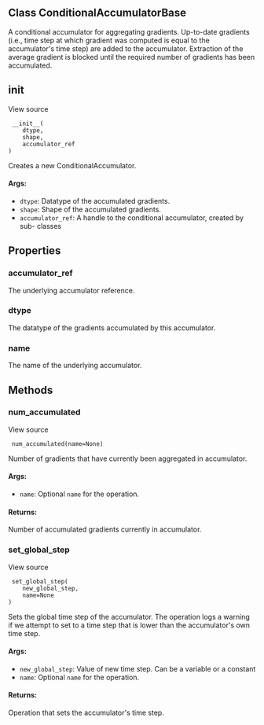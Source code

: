 ## Class ConditionalAccumulatorBase
A conditional accumulator for aggregating gradients.
Up-to-date gradients (i.e., time step at which gradient was computed is equal to the accumulator's time step) are added to the accumulator.
Extraction of the average gradient is blocked until the required number of gradients has been accumulated.
## __init__
View source

```
 __init__(
    dtype,
    shape,
    accumulator_ref
)
```
Creates a new ConditionalAccumulator.
#### Args:
- `dtype`: Datatype of the accumulated gradients.
- `shape`: Shape of the accumulated gradients.
- `accumulator_ref`: A handle to the conditional accumulator, created by sub- classes
## Properties
### accumulator_ref
The underlying accumulator reference.
### dtype
The datatype of the gradients accumulated by this accumulator.
### name
The name of the underlying accumulator.
## Methods
### num_accumulated
View source

```
 num_accumulated(name=None)
```
Number of gradients that have currently been aggregated in accumulator.
#### Args:
- `name`: Optional `name` for the operation.
#### Returns:
Number of accumulated gradients currently in accumulator.
### set_global_step
View source

```
 set_global_step(
    new_global_step,
    name=None
)
```
Sets the global time step of the accumulator.
The operation logs a warning if we attempt to set to a time step that is lower than the accumulator's own time step.
#### Args:
- `new_global_step`: Value of new time step. Can be a variable or a constant
- `name`: Optional `name` for the operation.
#### Returns:
Operation that sets the accumulator's time step.
